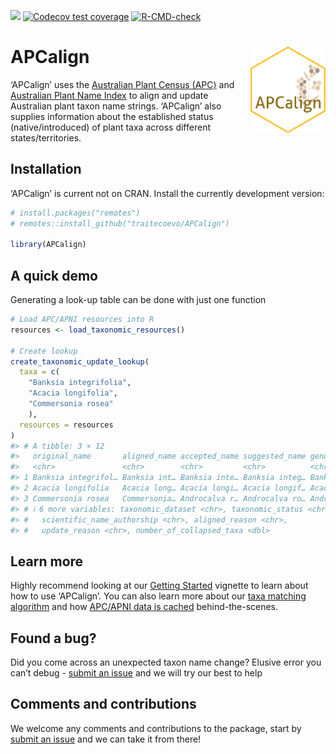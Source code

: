 
<!-- README.md is generated from README.Rmd. Please edit that file -->
<!-- badges: start -->

[![](https://img.shields.io/badge/lifecycle-experimental-orange.svg)](https://lifecycle.r-lib.org/articles/stages.html#experimental)
[![Codecov test
coverage](https://codecov.io/gh/traitecoevo/APCalign/branch/master/graph/badge.svg)](https://app.codecov.io/gh/traitecoevo/APCalign?branch=master)
[![R-CMD-check](https://github.com/traitecoevo/APCalign/actions/workflows/R-CMD-check.yaml/badge.svg)](https://github.com/traitecoevo/APCalign/actions/workflows/R-CMD-check.yaml)
<!-- badges: end -->

# APCalign <img src="man/figures/APCalign_hex.png" align="right" width="120"/>

‘APCalign’ uses the [Australian Plant Census
(APC)](https://biodiversity.org.au/nsl/services/search/taxonomy) and
[Australian Plant Name
Index](https://biodiversity.org.au/nsl/services/search/names) to align
and update Australian plant taxon name strings. ‘APCalign’ also supplies
information about the established status (native/introduced) of plant
taxa across different states/territories.

## Installation

‘APCalign’ is current not on CRAN. Install the currently development
version:

``` r
# install.packages("remotes")
# remotes::install_github("traitecoevo/APCalign")

library(APCalign)
```

## A quick demo

Generating a look-up table can be done with just one function

``` r
# Load APC/APNI resources into R
resources <- load_taxonomic_resources()

# Create lookup 
create_taxonomic_update_lookup( 
  taxa = c(
    "Banksia integrifolia",
    "Acacia longifolia",
    "Commersonia rosea"
    ),
  resources = resources
)
#> # A tibble: 3 × 12
#>   original_name       aligned_name accepted_name suggested_name genus taxon_rank
#>   <chr>               <chr>        <chr>         <chr>          <chr> <chr>     
#> 1 Banksia integrifol… Banksia int… Banksia inte… Banksia integ… Bank… species   
#> 2 Acacia longifolia   Acacia long… Acacia longi… Acacia longif… Acac… species   
#> 3 Commersonia rosea   Commersonia… Androcalva r… Androcalva ro… Andr… species   
#> # ℹ 6 more variables: taxonomic_dataset <chr>, taxonomic_status <chr>,
#> #   scientific_name_authorship <chr>, aligned_reason <chr>,
#> #   update_reason <chr>, number_of_collapsed_taxa <dbl>
```

## Learn more

Highly recommend looking at our [Getting
Started](https://traitecoevo.github.io/APCalign/articles/APCalign.html)
vignette to learn about how to use ‘APCalign’. You can also learn more
about our [taxa matching
 algorithm](https://traitecoevo.github.io/APCalign/articles/updating-taxon-names.html)
and how [APC/APNI data is
cached](https://traitecoevo.github.io/APCalign/articles/caching.html)
behind-the-scenes.

## Found a bug?

Did you come across an unexpected taxon name change? Elusive error you
can’t debug - [submit an
issue](https://github.com/traitecoevo/APCalign/issues) and we will try
our best to help

## Comments and contributions

We welcome any comments and contributions to the package, start by
[submit an issue](https://github.com/traitecoevo/APCalign/issues) and we
can take it from there!

